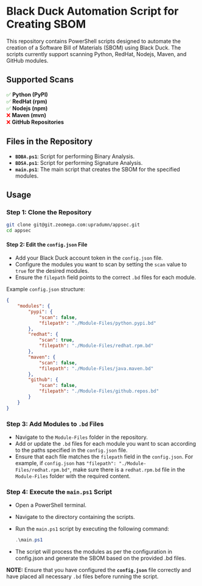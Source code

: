 # Black Duck Automation Script for Creating SBOM

This repository contains PowerShell scripts designed to automate the creation of a Software Bill of Materials (SBOM) using Black Duck. The scripts currently support scanning Python, RedHat, Nodejs, Maven, and GitHub modules.

## Supported Scans

<span style="color:green;">&#x2705;</span> **Python (PyPI)** <br>
<span style="color:green;">&#x2705;</span> **RedHat (rpm)** <br>
<span style="color:green;">&#x2705;</span> **Nodejs (npm)** <br>
<span style="color:red;">&#x274C;</span> **Maven (mvn)** <br>
<span style="color:red;">&#x274C;</span> **GitHub Repositories** 

## Files in the Repository

- **`BDBA.ps1`**: Script for performing Binary Analysis.
- **`BDSA.ps1`**: Script for performing Signature Analysis.
- **`main.ps1`**: The main script that creates the SBOM for the specified modules.

## Usage

### Step 1: Clone the Repository

```sh
git clone git@git.zeomega.com:upradumn/appsec.git
cd appsec
```
#### Step 2: Edit the `config.json` File

- Add your Black Duck account token in the `config.json` file.
- Configure the modules you want to scan by setting the `scan` value to `true` for the desired modules.
- Ensure the `filepath` field points to the correct `.bd` files for each module.

Example `config.json` structure:

```json
{
    "modules": {
        "pypi": {
            "scan": false,
            "filepath": "./Module-Files/python.pypi.bd"
        },
        "redhat": {
            "scan": true,
            "filepath": "./Module-Files/redhat.rpm.bd"
        },
        "maven": {
            "scan": false,
            "filepath": "./Module-Files/java.maven.bd"
        },
        "github": {
            "scan": false,
            "filepath": "./Module-Files/github.repos.bd"
        }
    }
}
```

### Step 3: Add Modules to `.bd` Files

- Navigate to the `Module-Files` folder in the repository.
- Add or update the `.bd` files for each module you want to scan according to the paths specified in the `config.json` file.
- Ensure that each file matches the `filepath` field in the `config.json`. For example, if `config.json` has `"filepath": "./Module-Files/redhat.rpm.bd"`, make sure there is a `redhat.rpm.bd` file in the `Module-Files` folder with the required content.

### Step 4: Execute the `main.ps1` Script

- Open a PowerShell terminal.
- Navigate to the directory containing the scripts.
- Run the `main.ps1` script by executing the following command:

  ```powershell
  .\main.ps1

- The script will process the modules as per the configuration in config.json and generate the SBOM based on the provided .bd files.

**NOTE:** Ensure that you have configured the **`config.json`** file correctly and have placed all necessary `.bd` files before running the script.